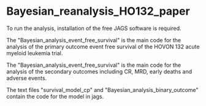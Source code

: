 # Bayesian_reanalysis_HO132_paper
To run the analysis, installation of the free JAGS software is required. 

The "Bayesian_analysis_event_free_survival" is the main code for the analysis of the primary outcome event free survival of the HOVON 132 acute myeloid leukemia trial.

The "Bayesian_analysis_event_free_survival" is the main code for the analysis of the secondary outcomes including CR, MRD, early deaths and adverse events.

The text files "survival_model_cp" and "Bayesian_analysis_binary_outcome" contain the code for the model in jags. 
